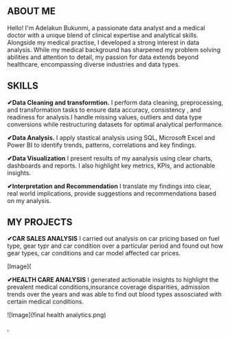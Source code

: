 ## ABOUT ME
Hello! I'm Adelakun Bukunmi, a passionate data analyst and a medical doctor with a unique blend of clinical expertise and analytical skills. Alongside my medical practise, I developed a strong interest in data analysis. While my medical background has sharpened my problem solving abilities and attention to detail, my passion for data extends beyond healthcare, encompassing diverse industries and data types.

## SKILLS
**✔Data Cleaning and transformtion.**
I perform data cleaning, preprocessing, and transformation tasks to ensure data accuracy, consistency , and readiness for analysis.I handle missing values, outliers and data type conversions while restructuring datasets for optimal analytical performance.

**✔Data Analysis.**
I apply stastical analysis using SQL, Microsoft Excel and Power BI to identify trends, patterns, correlations and key findings.

**✔Data Visualization**
I present results of my aanalysis using clear charts, dashboards and reports. I also highlight key metrics, KPIs, and actionable insights.

**✔Interpretation and Recommendation**
I translate my findings into clear, real world implications, provide suggestions and recommendations based on my analysis.

## MY PROJECTS
**✔CAR SALES ANALYSIS**
I carried out analysis on car pricing based on fuel type, gear typr and car condition over a particular period and found out how gear types, car conditions and car model affected car prices.

[Image](

**✔HEALTH CARE ANALYSIS**
I generated actionable insights to highlight the prevalent medical conditions,insurance coverage disparities, admission trends over the years and was able to find out  blood types assosciated with certain medical conditions.

![Image](final health analytics.png)

,
